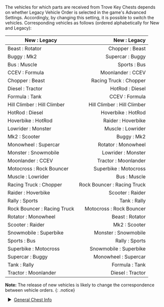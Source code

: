 The vehicles for which parts are received from Trove Key Chests depends on whether Legacy Vehicle Order is selected in the game's Advanced Settings. Accordingly, by changing this setting, it is possible to switch the vehicles. Corresponding vehicles as follows (ordered alphabetically for New and Legacy):  


New : Legacy | New : Legacy   
-- | --:  
Beast : Rotator | Chopper : Beast  
Buggy : Mk2 | Supercar : Buggy  
Bus : Muscle | Sports : Bus  
CCEV : Formula | Moonlander : CCEV  
Chopper : Beast | Racing Truck : Chopper  
Diesel : Tractor | HotRod : Diesel  
Formula : Tank | CCEV : Formula  
Hill Climber : Hill Climber | Hill Climber : Hill Climber  
HotRod : Diesel | Hoverbike : HotRod  
Hoverbike : HotRod | Raider : Hoverbike  
Lowrider : Monster | Muscle : Lowrider  
Mk2 : Scooter | Buggy : Mk2  
Monowheel : Supercar | Rotator : Monowheel  
Monster : Snowmobile | Lowrider : Monster  
Moonlander : CCEV | Tractor : Moonlander  
Motocross : Rock Bouncer | Superbike : Motocross  
Muscle : Lowrider | Bus : Muscle  
Racing Truck : Chopper | Rock Bouncer : Racing Truck  
Raider : Hoverbike | Scooter : Raider  
Rally : Sports | Tank : Rally  
Rock Bouncer : Racing Truck | Motocross : Rock Bouncer  
Rotator : Monowheel | Beast : Rotator  
Scooter : Raider | Mk2 : Scooter  
Snowmobile : Superbike | Monster : Snowmobile  
Sports : Bus | Rally : Sports  
Superbike : Motocross | Snowmobile : Superbike  
Supercar : Buggy | Monowheel : Supercar  
Tank : Rally | Formula : Tank  
Tractor : Moonlander | Diesel : Tractor  
  
**Note:** The release of new vehicles is likely to change the correspondence between vehicle orders.
{: .notice}

&nbsp; ▶︎ &nbsp;[General Chest Info](/chests/)
